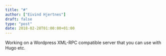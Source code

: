 ```yaml
---
title: "#"
author: ["Eivind Hjertnes"]
draft: false
type: "post"
date: 2018-02-28T01:00:00+01:00
---
```


Working on a Wordpress XML-RPC compatible server that you can use with
Hugo etc.
